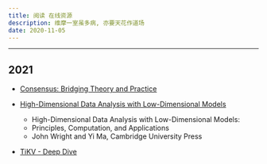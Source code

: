 ```yaml
---
title: 阅读 在线资源
description: 维摩一室虽多病, 亦要天花作道场
date: 2020-11-05
---
```


------------------

## 2021

* [Consensus: Bridging Theory and Practice](https://github.com/ongardie/dissertation)

* [High-Dimensional Data Analysis with Low-Dimensional Models](https://book-wright-ma.github.io)
  - High-Dimensional Data Analysis with Low-Dimensional Models:
  -   Principles, Computation, and Applications
  - John Wright and Yi Ma, Cambridge University Press

* [TiKV - Deep Dive](https://tikv.org/deep-dive/introduction/)
